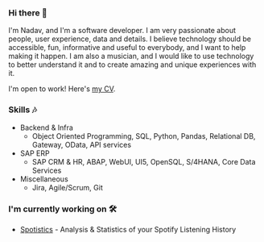 ### Hi there 👋
I'm Nadav, and I'm a software developer. I am very passionate about people, user experience, data and details. I believe technology should be accessible, fun, informative and useful to everybody, and I want to help making it happen. I am also a musician, and I would like to use technology to better understand it and to create amazing and unique experiences with it.

I'm open to work! Here's [my CV](http://bit.ly/NCurielCV).

### Skills 🎶
- Backend & Infra
  - Object Oriented Programming, SQL, Python, Pandas, Relational DB, Gateway, OData, API services
- SAP ERP
  - SAP CRM & HR, ABAP, WebUI, UI5, OpenSQL, S/4HANA, Core Data Services
- Miscellaneous
  - Jira, Agile/Scrum, Git

### I'm currently working on 🛠
- [Spotistics](https://github.com/nCuky/Spotistics) - Analysis & Statistics of your Spotify Listening History



<!--
**nCuky/nCuky** is a ✨ _special_ ✨ repository because its `README.md` (this file) appears on your GitHub profile.

Here are some ideas to get you started:

- 🔭 I’m currently working on ...
- 🌱 I’m currently learning ...
- 👯 I’m looking to collaborate on ...
- 🤔 I’m looking for help with ...
- 💬 Ask me about ...
- 📫 How to reach me: ...
- 😄 Pronouns: ...
- ⚡ Fun fact: ...
-->

